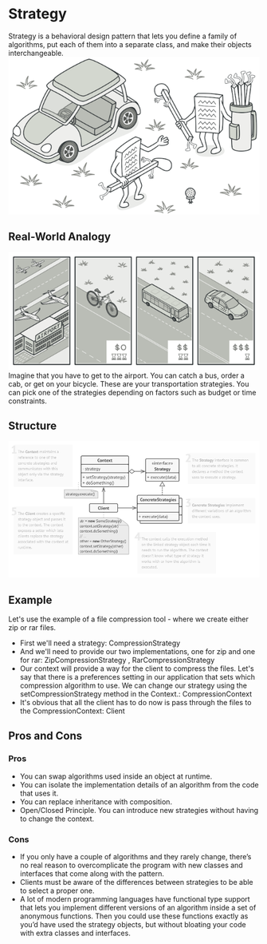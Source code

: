 # Strategy
Strategy is a behavioral design pattern that lets you define a family of algorithms, put each of them into a separate class, and make their objects interchangeable.
![Real world](https://github.com/CristelhM/Testing/blob/marines-command/resources/strategy.png)

## Real-World Analogy
![Real world](https://github.com/CristelhM/Testing/blob/marines-command/resources/strategy_comic_1.png)
Imagine that you have to get to the airport. You can catch a bus, order a cab, or get on your bicycle. These are your transportation strategies. You can pick one of the strategies depending on factors such as budget or time constraints.

## Structure
![Structure](https://github.com/CristelhM/Testing/blob/marines-command/resources/strategy_structure.png)

## Example
Let's use the example of a file compression tool - where we create either zip or rar files. 
* First we'll need a strategy: CompressionStrategy
* And we'll need to provide our two implementations, one for zip and one for rar: ZipCompressionStrategy , RarCompressionStrategy 
* Our context will provide a way for the client to compress the files. Let's say that there is a preferences setting in our application that sets which compression algorithm to use. We can change our strategy using the setCompressionStrategy method in the Context.: CompressionContext 
* It's obvious that all the client has to do now is pass through the files to the CompressionContext: Client

## Pros and Cons
### Pros
* You can swap algorithms used inside an object at runtime.
* You can isolate the implementation details of an algorithm from the code that uses it.
* You can replace inheritance with composition.
* Open/Closed Principle. You can introduce new strategies without having to change the context.

### Cons
* If you only have a couple of algorithms and they rarely change, there’s no real reason to overcomplicate the program with new classes and interfaces that come along with the pattern.
* Clients must be aware of the differences between strategies to be able to select a proper one.
* A lot of modern programming languages have functional type support that lets you implement different versions of an algorithm inside a set of anonymous functions. Then you could use these functions exactly as you’d have used the strategy objects, but without bloating your code with extra classes and interfaces.
